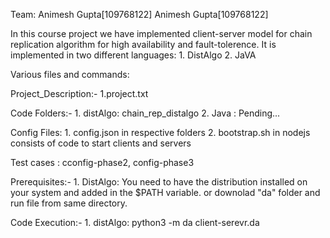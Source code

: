 Team: Animesh Gupta[109768122] Animesh Gupta[109768122]

In this course project we have implemented client-server model for chain replication algorithm for high availability and fault-tolerence. It is implemented in two different languages: 1. DistAlgo 2. JaVA

Various files and commands:

Project_Description:- 1.project.txt

Code Folders:- 1. distAlgo: chain_rep_distalgo 2. Java : Pending...

Config Files: 1. config.json in respective folders 2. bootstrap.sh in nodejs consists of code to start clients and servers

Test cases : cconfig-phase2, config-phase3

Prerequisites:- 1. DistAlgo: You need to have the distribution installed on your system and added in the $PATH variable. or downolad "da" folder and run file from same directory. 

Code Execution:- 1. distAlgo: python3 -m da client-serevr.da 
